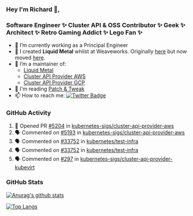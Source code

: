 ### Hey I'm Richard 👋, 

<h3 align="left">Software Engineer ✨ Cluster API & OSS Contributor ✨ Geek ✨ Architect ✨ Retro Gaming Addict ✨ Lego Fan ✨</h3>

- 🔭 I’m currently working as a Principal Engineer
- 📯 I created **Liquid Metal** whilst at Weaveworks. Originally [here](https://github.com/weaveworks-liquidmetal) but now moved [here](https://github.com/liquidmetal-dev).
- 👯 I’m a maintainer of:
  -  [Liquid Metal](https://github.com/liquidmetal-dev)
  -  [Cluster API Provider AWS](https://github.com/kubernetes-sigs/cluster-api-provider-aws)
  -  [Cluster API Provider GCP](https://github.com/kubernetes-sigs/cluster-api-provider-gcp)
- 💬 I'm reading [Patch & Tweak](https://bjooks.com/products/patch-tweak-exploring-modular-synthesis)
- 📫 How to reach me: [![Twitter Badge](https://img.shields.io/badge/-@fruit_case-00acee?style=flat&logo=Twitter&logoColor=white)](https://twitter.com/intent/follow?screen_name=fruit_case "Follow on Twitter")

### GitHub Activity 

<!--START_SECTION:activity-->
1. 💪 Opened PR [#5204](https://github.com/kubernetes-sigs/cluster-api-provider-aws/pull/5204) in [kubernetes-sigs/cluster-api-provider-aws](https://github.com/kubernetes-sigs/cluster-api-provider-aws)
2. 🗣 Commented on [#5193](https://github.com/kubernetes-sigs/cluster-api-provider-aws/pull/5193#issuecomment-2455220467) in [kubernetes-sigs/cluster-api-provider-aws](https://github.com/kubernetes-sigs/cluster-api-provider-aws)
3. 🗣 Commented on [#33752](https://github.com/kubernetes/test-infra/pull/33752#issuecomment-2455218436) in [kubernetes/test-infra](https://github.com/kubernetes/test-infra)
4. 🗣 Commented on [#33752](https://github.com/kubernetes/test-infra/pull/33752#issuecomment-2455169154) in [kubernetes/test-infra](https://github.com/kubernetes/test-infra)
5. 🗣 Commented on [#297](https://github.com/kubernetes-sigs/cluster-api-provider-kubevirt/pull/297#issuecomment-2455015614) in [kubernetes-sigs/cluster-api-provider-kubevirt](https://github.com/kubernetes-sigs/cluster-api-provider-kubevirt)
<!--END_SECTION:activity-->

### GitHub Stats

[![Anurag's github stats](https://github-readme-stats.vercel.app/api?username=richardcase&count_private=true&show_icons=true)](https://github.com/anuraghazra/github-readme-stats)

[![Top Langs](https://github-readme-stats.vercel.app/api/top-langs/?username=richardcase&hide=html&layout=compact)](https://github.com/anuraghazra/github-readme-stats)
